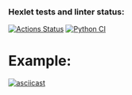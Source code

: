 ### Hexlet tests and linter status:
[![Actions Status](https://github.com/remortalite/python-project-50/actions/workflows/hexlet-check.yml/badge.svg)](https://github.com/remortalite/python-project-50/actions)
[![Python CI](https://github.com/remortalite/python-project-50/actions/workflows/build.yaml/badge.svg)](https://github.com/remortalite/python-project-50/actions/workflows/build.yaml)


# Example:

[![asciicast](https://asciinema.org/a/TesLg0WYs39eQmoMjKQEe4LKd.svg)](https://asciinema.org/a/TesLg0WYs39eQmoMjKQEe4LKd)
